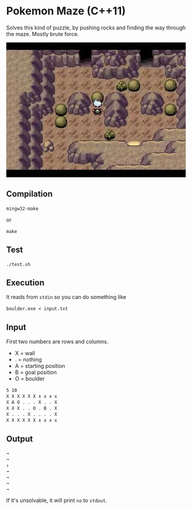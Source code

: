 # Pokemon Maze (C++11)

Solves this kind of puzzle, by pushing rocks and finding the way through the maze. Mostly brute force.

![alt text](pokemon.jpg)


## Compilation

```
mingw32-make
```
or

```
make
```

## Test

```
./test.sh
```

## Execution

It reads from `stdin` so you can do something like

```
boulder.exe < input.txt 
```

## Input

First two numbers are rows and columns.

- X = wall
- . = nothing
- A = starting position
- B = goal position
- O = boulder

```
5 10
X X X X X X x x x x
X A O . . . X . . X
X X X . . O . B . X
X . . . X . . . . X
X X X X X X x x x x
```

## Output

```
→
→
↓
→
→
→
→
```

If it's unsolvable, it will print `no` to `stdout`.
